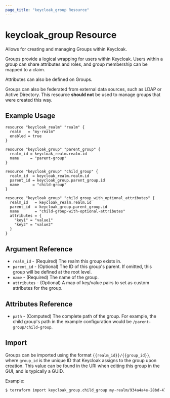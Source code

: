 ```yaml
---
page_title: "keycloak_group Resource"
---
```


# keycloak\_group Resource

Allows for creating and managing Groups within Keycloak.

Groups provide a logical wrapping for users within Keycloak. Users within a group can share attributes and roles, and
group membership can be mapped to a claim.

Attributes can also be defined on Groups.

Groups can also be federated from external data sources, such as LDAP or Active Directory. This resource **should not**
be used to manage groups that were created this way.

## Example Usage

```hcl
resource "keycloak_realm" "realm" {
  realm   = "my-realm"
  enabled = true
}

resource "keycloak_group" "parent_group" {
  realm_id = keycloak_realm.realm.id
  name     = "parent-group"
}

resource "keycloak_group" "child_group" {
  realm_id  = keycloak_realm.realm.id
  parent_id = keycloak_group.parent_group.id
  name      = "child-group"
}

resource "keycloak_group" "child_group_with_optional_attributes" {
  realm_id   = keycloak_realm.realm.id
  parent_id  = keycloak_group.parent_group.id
  name       = "child-group-with-optional-attributes"
  attributes = {
    "key1" = "value1"
    "key2" = "value2"
  }
}
```

## Argument Reference

- `realm_id` - (Required) The realm this group exists in.
- `parent_id` - (Optional) The ID of this group's parent. If omitted, this group will be defined at the root level.
- `name` - (Required) The name of the group.
- `attributes` - (Optional) A map of key/value pairs to set as custom attributes for the group.

## Attributes Reference

- `path` - (Computed) The complete path of the group. For example, the child group's path in the example configuration would be `/parent-group/child-group`.

## Import

Groups can be imported using the format `{{realm_id}}/{{group_id}}`, where `group_id` is the unique ID that Keycloak
assigns to the group upon creation. This value can be found in the URI when editing this group in the GUI, and is typically a GUID.

Example:

```bash
$ terraform import keycloak_group.child_group my-realm/934a4a4e-28bd-4703-a0fa-332df153aabd
```

